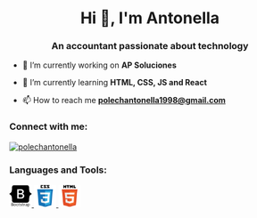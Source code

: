 <h1 align="center">Hi 👋, I'm Antonella</h1>
<h3 align="center">An accountant passionate about technology</h3>

- 🔭 I’m currently working on **AP Soluciones**

- 🌱 I’m currently learning **HTML, CSS, JS and React**

- 📫 How to reach me **polechantonella1998@gmail.com**

<h3 align="left">Connect with me:</h3>
<p align="left">
<a href="https://linkedin.com/in/polechantonella" target="blank"><img align="center" src="https://raw.githubusercontent.com/rahuldkjain/github-profile-readme-generator/master/src/images/icons/Social/linked-in-alt.svg" alt="polechantonella" height="30" width="40" /></a>
</p>

<h3 align="left">Languages and Tools:</h3>
<p align="left"> <a href="https://getbootstrap.com" target="_blank" rel="noreferrer"> <img src="https://raw.githubusercontent.com/devicons/devicon/master/icons/bootstrap/bootstrap-plain-wordmark.svg" alt="bootstrap" width="40" height="40"/> </a> <a href="https://www.w3schools.com/css/" target="_blank" rel="noreferrer"> <img src="https://raw.githubusercontent.com/devicons/devicon/master/icons/css3/css3-original-wordmark.svg" alt="css3" width="40" height="40"/> </a> <a href="https://www.w3.org/html/" target="_blank" rel="noreferrer"> <img src="https://raw.githubusercontent.com/devicons/devicon/master/icons/html5/html5-original-wordmark.svg" alt="html5" width="40" height="40"/> </a> </p>
